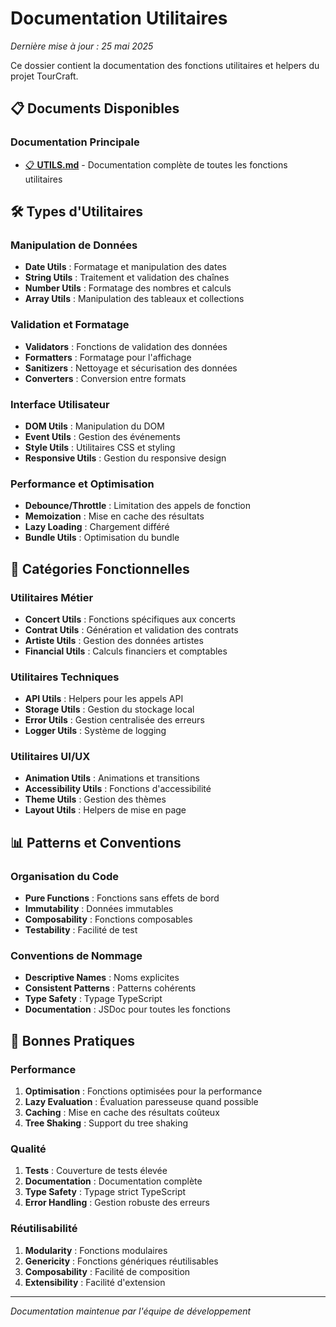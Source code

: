 # Documentation Utilitaires

*Dernière mise à jour : 25 mai 2025*

Ce dossier contient la documentation des fonctions utilitaires et helpers du projet TourCraft.

## 📋 Documents Disponibles

### Documentation Principale
- [📋 **UTILS.md**](./UTILS.md) - Documentation complète de toutes les fonctions utilitaires

## 🛠️ Types d'Utilitaires

### Manipulation de Données
- **Date Utils** : Formatage et manipulation des dates
- **String Utils** : Traitement et validation des chaînes
- **Number Utils** : Formatage des nombres et calculs
- **Array Utils** : Manipulation des tableaux et collections

### Validation et Formatage
- **Validators** : Fonctions de validation des données
- **Formatters** : Formatage pour l'affichage
- **Sanitizers** : Nettoyage et sécurisation des données
- **Converters** : Conversion entre formats

### Interface Utilisateur
- **DOM Utils** : Manipulation du DOM
- **Event Utils** : Gestion des événements
- **Style Utils** : Utilitaires CSS et styling
- **Responsive Utils** : Gestion du responsive design

### Performance et Optimisation
- **Debounce/Throttle** : Limitation des appels de fonction
- **Memoization** : Mise en cache des résultats
- **Lazy Loading** : Chargement différé
- **Bundle Utils** : Optimisation du bundle

## 🎯 Catégories Fonctionnelles

### Utilitaires Métier
- **Concert Utils** : Fonctions spécifiques aux concerts
- **Contrat Utils** : Génération et validation des contrats
- **Artiste Utils** : Gestion des données artistes
- **Financial Utils** : Calculs financiers et comptables

### Utilitaires Techniques
- **API Utils** : Helpers pour les appels API
- **Storage Utils** : Gestion du stockage local
- **Error Utils** : Gestion centralisée des erreurs
- **Logger Utils** : Système de logging

### Utilitaires UI/UX
- **Animation Utils** : Animations et transitions
- **Accessibility Utils** : Fonctions d'accessibilité
- **Theme Utils** : Gestion des thèmes
- **Layout Utils** : Helpers de mise en page

## 📊 Patterns et Conventions

### Organisation du Code
- **Pure Functions** : Fonctions sans effets de bord
- **Immutability** : Données immutables
- **Composability** : Fonctions composables
- **Testability** : Facilité de test

### Conventions de Nommage
- **Descriptive Names** : Noms explicites
- **Consistent Patterns** : Patterns cohérents
- **Type Safety** : Typage TypeScript
- **Documentation** : JSDoc pour toutes les fonctions

## 🚀 Bonnes Pratiques

### Performance
1. **Optimisation** : Fonctions optimisées pour la performance
2. **Lazy Evaluation** : Évaluation paresseuse quand possible
3. **Caching** : Mise en cache des résultats coûteux
4. **Tree Shaking** : Support du tree shaking

### Qualité
1. **Tests** : Couverture de tests élevée
2. **Documentation** : Documentation complète
3. **Type Safety** : Typage strict TypeScript
4. **Error Handling** : Gestion robuste des erreurs

### Réutilisabilité
1. **Modularity** : Fonctions modulaires
2. **Genericity** : Fonctions génériques réutilisables
3. **Composability** : Facilité de composition
4. **Extensibility** : Facilité d'extension

---

*Documentation maintenue par l'équipe de développement* 